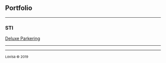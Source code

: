 ## Portfolio

---

### STI

[Deluxe Parkering](/lovisa-deluxe-parkering/index.html)

---






---
<p style="font-size:11px">Lovisa &copy 2019</a></p>
